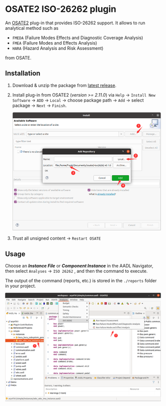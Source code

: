 # OSATE2 ISO-26262 plugin

An [OSATE2](https://github.com/osate/osate2) plug-in that provides ISO-26262 support. It allows to run analytical method such as

- `FMEDA` (Failure Modes Effects and Diagnostic Coverage Analysis)
- `FMEA` (Failure Modes and Effects Analysis)
- `HARA` (Hazard Analysis and Risk Assessment)

from OSATE.

## Installation

1. Download & unzip the package from [latest release](https://github.com/Frank-ZYW/osate2-iso26262/releases).

2. Install plug-in from OSATE2 (*version >= 2.11.0*) via `Help` -> `Install New Software` -> `ADD` -> `Local` -> choose package path -> `Add` -> select package -> `Next` -> `Finish`.

   ![](https://github.com/Frank-ZYW/osate2-iso26262/blob/main/doc/imgs/install.png)

3. Trust all unsigned content -> `Restart OSATE`

## Usage

Choose an ***Instance File*** or ***Component Instance*** in the AADL Navigator, then select `Analyses` -> `ISO 26262` , and then the command to execute.

The output of the command (reports, etc.) is stored in the `./reports` folder in your project.

![](https://github.com/Frank-ZYW/osate2-iso26262/blob/main/doc/imgs/use.png)
